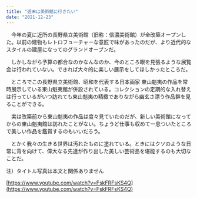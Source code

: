 ```yaml
---
title: "週末は美術館に行きたい"
date: "2021-12-23"
---
```


　今年の夏に近所の長野県立美術館（旧称：信濃美術館）が全改築オープンした。以前の建物もレトロフューチャーな意匠で味があったのだが、より近代的なスタイルの建屋になってのグランドオープンだ。

　しかしながら予算の都合なのかなんなのか、今のところ眼を見張るような展覧会は行われていない。できれば大々的に楽しい展示をしてほしかったところだ。

　ところでこの長野県立美術館、昭和を代表する日本画家 東山魁夷の作品を常時展示している東山魁夷館が併設されている。コレクションの定期的な入れ替えは行っているがいつ訪れても東山魁夷の精緻でありながら幽玄さ漂う作品群を見ることができる。

　実は改築前から東山魁夷の作品は度々見ていたのだが、新しい美術館になってからの東山魁夷館は訪れたことがない。ちょうど仕事も収めて一息ついたところで美しい作品を鑑賞するのもいいだろう。

　とかく我々の生きる世界は汚れたものに塗れている。ときにはクソのような日常に背を向けて、偉大なる先達が作り出した美しい芸術品を堪能するのも大切なことだ。

注）タイトル写真は本文と関係ありません

[https://www.youtube.com/watch?v=FskFRFsKS4Q](https://www.youtube.com/watch?v=FskFRFsKS4Q)
